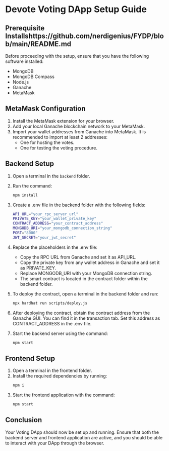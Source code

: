 # Devote Voting DApp Setup Guide

## Prerequisite Installshttps://github.com/nerdigenius/FYDP/blob/main/README.md

Before proceeding with the setup, ensure that you have the following software installed:

- MongoDB
- MongoDB Compass
- Node.js
- Ganache
- MetaMask

## MetaMask Configuration

1. Install the MetaMask extension for your browser.
2. Add your local Ganache blockchain network to your MetaMask.
3. Import your wallet addresses from Ganache into MetaMask. It is recommended to import at least 2 addresses:
   - One for hosting the votes.
   - One for testing the voting procedure.

## Backend Setup

1. Open a terminal in the `backend` folder.
2. Run the command:

   ```sh
   npm install
3. Create a .env file in the backend folder with the following fields:
   ```sh
   API_URL="your_rpc_server_url"
   PRIVATE_KEY="your_wallet_private_key"
   CONTRACT_ADDRESS="your_contract_address"
   MONGODB_URI="your_mongodb_connection_string"
   PORT="8000"
   JWT_SECRET="your_jwt_secret"
4. Replace the placeholders in the .env file:
   - Copy the RPC URL from Ganache and set it as API_URL.
   - Copy the private key from any wallet address in Ganache and set it as PRIVATE_KEY.
   - Replace MONGODB_URI with your MongoDB connection string.
   - The smart contract is located in the contract folder within the backend folder.
5. To deploy the contract, open a terminal in the backend folder and run:
   ```sh
   npx hardhat run scripts/deploy.js
6. After deploying the contract, obtain the contract address from the Ganache GUI. You can find it in the transaction tab. Set this address as CONTRACT_ADDRESS in the .env file.
7. Start the backend server using the command:
   ```sh
   npm start

## Frontend Setup

1. Open a terminal in the frontend folder.
2. Install the required dependencies by running:
   ```sh
   npm i
3. Start the frontend application with the command:
   ```sh
   npm start

## Conclusion

Your Voting DApp should now be set up and running. Ensure that both the backend server and frontend application are active, and you should be able to interact with your DApp through the browser.

